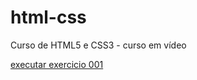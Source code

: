 # html-css
 Curso de HTML5 e CSS3 - curso em vídeo

<a href = "https://gabrielcvhtml.github.io/html-css/M01/exercicios/ex001"> executar exercicio 001</a> 